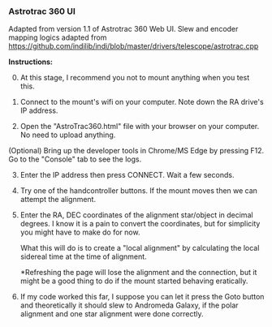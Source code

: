 ### Astrotrac 360 UI

Adapted from version 1.1 of Astrotrac 360 Web UI. Slew and encoder mapping logics adapted from https://github.com/indilib/indi/blob/master/drivers/telescope/astrotrac.cpp

**Instructions:**

 

0. At this stage, I recommend you not to mount anything when you test this.

 

1. Connect to the mount's wifi on your computer. Note down the RA drive's IP address. 

 

2. Open the "AstroTrac360.html" file with your browser on your computer. No need to upload anything.

 

(Optional) Bring up the developer tools in Chrome/MS Edge by pressing F12. Go to the "Console" tab to see the logs.

 

3. Enter the IP address then press CONNECT. Wait a few seconds.

 

4. Try one of the handcontroller buttons. If the mount moves then we can attempt the alignment.

 

5. Enter the RA, DEC coordinates of the alignment star/object in decimal degrees. I know it is a pain to convert the coordinates, but for simplicity you might have to make do for now.

    What this will do is to create a "local alignment" by calculating the local sidereal time at the time of alignment.

    *Refreshing the page will lose the alignment and the connection, but it might be a good thing to do if the mount started behaving eratically. 

 

6. If my code worked this far, I suppose you can let it press the Goto button and theoretically it should slew to Andromeda Galaxy, if the polar alignment and one star alignment were done correctly.
